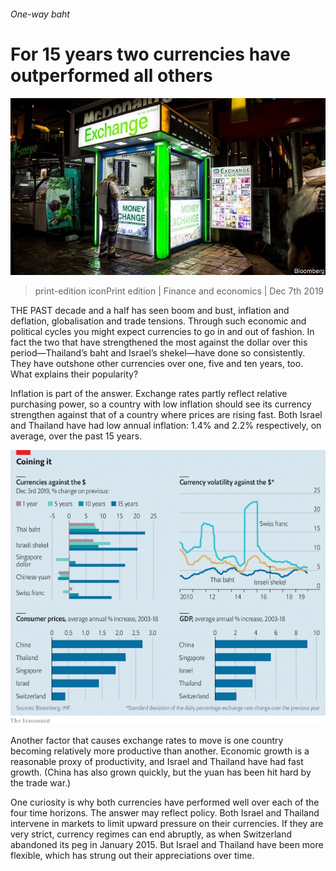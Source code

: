 ###### One-way baht

# For 15 years two currencies have outperformed all others 

![image](images/20191207_fnp502.jpg) 

> print-edition iconPrint edition | Finance and economics | Dec 7th 2019 

THE PAST decade and a half has seen boom and bust, inflation and deflation, globalisation and trade tensions. Through such economic and political cycles you might expect currencies to go in and out of fashion. In fact the two that have strengthened the most against the dollar over this period—Thailand’s baht and Israel’s shekel—have done so consistently. They have outshone other currencies over one, five and ten years, too. What explains their popularity? 

Inflation is part of the answer. Exchange rates partly reflect relative purchasing power, so a country with low inflation should see its currency strengthen against that of a country where prices are rising fast. Both Israel and Thailand have had low annual inflation: 1.4% and 2.2% respectively, on average, over the past 15 years. 

![image](images/20191207_FNC689.png) 

Another factor that causes exchange rates to move is one country becoming relatively more productive than another. Economic growth is a reasonable proxy of productivity, and Israel and Thailand have had fast growth. (China has also grown quickly, but the yuan has been hit hard by the trade war.) 

One curiosity is why both currencies have performed well over each of the four time horizons. The answer may reflect policy. Both Israel and Thailand intervene in markets to limit upward pressure on their currencies. If they are very strict, currency regimes can end abruptly, as when Switzerland abandoned its peg in January 2015. But Israel and Thailand have been more flexible, which has strung out their appreciations over time. 

